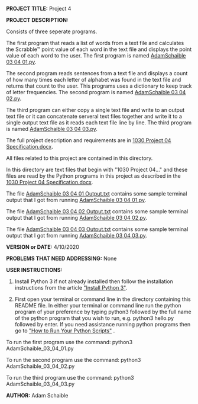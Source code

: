 **PROJECT TITLE:** Project 4

**PROJECT DESCRIPTION:**

Consists of three seperate programs.

The first program that reads a list of words from a text file and calculates the Scrabble™ point value of each word in the text file and displays the point value of each word to the user. The first program is named [AdamSchaible 03 04 01.py](https://github.com/AdamSchaible/MSU_Denver/blob/master/CS%201030%20Computer%20Science%20Principles%20(Spring%202020)/Project%204/AdamSchaible%2003%2004%2001.py).

The second program reads sentences from a text file and displays a count of how many times each letter of alphabet was found in the text file and returns that count to the user. This programs uses a dictionary to keep track of letter frequencies. The second program is named [AdamSchaible 03 04 02.py](https://github.com/AdamSchaible/MSU_Denver/blob/master/CS%201030%20Computer%20Science%20Principles%20(Spring%202020)/Project%204/AdamSchaible%2003%2004%2002.py).

The third program can either copy a single text file and write to an output text file or it can concatenate serveral text files together and write it to a single output text file as it reads each text file line by line. The third program is named [AdamSchaible 03 04 03.py](https://github.com/AdamSchaible/MSU_Denver/blob/master/CS%201030%20Computer%20Science%20Principles%20(Spring%202020)/Project%204/AdamSchaible%2003%2004%2003.py).

The full project description and requirements are in [1030 Project 04 Specification.docx](https://github.com/AdamSchaible/MSU_Denver/blob/master/CS%201030%20Computer%20Science%20Principles%20(Spring%202020)/Project%204/1030%20Project%2004%20Specification.docx).

All files related to this project are contained in this directory.

In this directory are text files that begin with "1030 Project 04..." and these files are read by the Python programs in this project as described in the [1030 Project 04 Specification.docx](https://github.com/AdamSchaible/MSU_Denver/blob/master/CS%201030%20Computer%20Science%20Principles%20(Spring%202020)/Project%204/1030%20Project%2004%20Specification.docx).

The file [AdamSchaible 03 04 01 Output.txt](https://github.com/AdamSchaible/MSU_Denver/blob/master/CS%201030%20Computer%20Science%20Principles%20(Spring%202020)/Project%204/AdamSchaible%2003%2004%2001%20Output.txt)  contains some sample terminal output that I got from running [AdamSchaible 03 04 01.py](https://github.com/AdamSchaible/MSU_Denver/blob/master/CS%201030%20Computer%20Science%20Principles%20(Spring%202020)/Project%204/AdamSchaible%2003%2004%2001.py).

The file [AdamSchaible 03 04 02 Output.txt](https://github.com/AdamSchaible/MSU_Denver/blob/master/CS%201030%20Computer%20Science%20Principles%20(Spring%202020)/Project%204/AdamSchaible%2003%2004%2002%20Output.txt)  contains some sample terminal output that I got from running [AdamSchaible 03 04 02.py](https://github.com/AdamSchaible/MSU_Denver/blob/master/CS%201030%20Computer%20Science%20Principles%20(Spring%202020)/Project%204/AdamSchaible%2003%2004%2002.py).

The file [AdamSchaible 03 04 03 Output.txt](https://github.com/AdamSchaible/MSU_Denver/blob/master/CS%201030%20Computer%20Science%20Principles%20(Spring%202020)/Project%204/AdamSchaible%2003%2004%2003%20Output.txt) contains some sample terminal output that I got from running [AdamSchaible 03 04 03.py](https://github.com/AdamSchaible/MSU_Denver/blob/master/CS%201030%20Computer%20Science%20Principles%20(Spring%202020)/Project%204/AdamSchaible%2003%2004%2003.py).

**VERSION or DATE:** 4/10/2020

**PROBLEMS THAT NEED ADDRESSING:** None

**USER INSTRUCTIONS:** 
1) Install Python 3 if not already installed then follow the installation instructions from the article ["Install Python 3"](https://installpython3.com/).

2) First open your terminal or command line in the directory containing this README file. In either your terminal or command line run the python program of your preference by typing python3 followed by the full name of the python program that you wish to run, e.g. python3 hello.py followed by enter. If you need assistance running python programs then go to ["How to Run Your Python Scripts"](https://realpython.com/run-python-scripts/) .

To run the first program use the command:
python3 AdamSchaible_03_04_01.py

To run the second program use the command:
python3 AdamSchaible_03_04_02.py

To run the third program use the command:
python3 AdamSchaible_03_04_03.py

**AUTHOR:** Adam Schaible